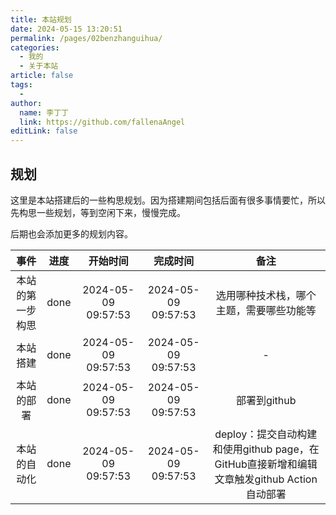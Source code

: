 ```yaml
---
title: 本站规划
date: 2024-05-15 13:20:51
permalink: /pages/02benzhanguihua/
categories:
  - 我的
  - 关于本站
article: false
tags:
  - 
author: 
  name: 李丁丁
  link: https://github.com/fallenaAngel
editLink: false
---
```


## 规划

这里是本站搭建后的一些构思规划。因为搭建期间包括后面有很多事情要忙，所以先构思一些规划，等到空闲下来，慢慢完成。

后期也会添加更多的规划内容。

| 事件        | 进度         |开始时间         |完成时间         |备注         |
| :----:     |    :----:   |    :----:   |    :----:   |    :----:   |
| 本站的第一步构思 | done | 2024-05-09 09:57:53 | 2024-05-09 09:57:53| 选用哪种技术栈，哪个主题，需要哪些功能等|
| 本站搭建   |done| 2024-05-09 09:57:53 |2024-05-09 09:57:53|-|
| 本站的部署   |done| 2024-05-09 09:57:53 |2024-05-09 09:57:53|部署到github|
| 本站的自动化   |done| 2024-05-09 09:57:53 |2024-05-09 09:57:53|deploy：提交自动构建和使用github page，在GitHub直接新增和编辑文章触发github Action自动部署|
